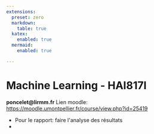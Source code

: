 ```yaml
---
extensions:
  preset: zero
  markdown:
    table: true
  katex:
    enabled: true
  mermaid:
  	enabled: true

---
```


<h1 id="machine-learning---hai817i">Machine Learning - HAI817I</h1>
<p><strong>poncelet@lirmm.fr</strong>
Lien moodle: <a href="https://moodle.umontpellier.fr/course/view.php?id=25419" title="https://moodle.umontpellier.fr/course/view.php?id=25419">https://moodle.umontpellier.fr/course/view.php?id=25419</a></p>
<ul>
<li>Pour le rapport: faire l'analyse des résultats</li>
<li></li>
</ul>

